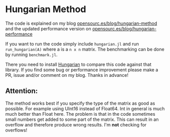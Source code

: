 # Hungarian Method

The code is explained on my blog [opensourc.es/blog/hungarian-method](http://opensourc.es/blog/hungarian-method) and the updated performance version on
[opensourc.es/blog/hungarian-performance](http://opensourc.es/blog/hungarian-performance)


If you want to run the code simply include `hungarian.jl` and run `run_hungarian(A)` where a is a `n x n` matrix. The benchmarking can be done by running `benchmark.jl`.

There you need to install [Hungarian](https://github.com/Gnimuc/Hungarian.jl) to compare this code against that library. If you find some bug or performance improvement please make a PR, issue and/or comment on my blog. Thanks in advance!

## Attention:

The method works best if you specify the type of the matrix as good as possible. For example using UInt16 instead of Float64.
Int in general is much much better than Float here. The problem is that in the code sometimes small numbers get added to some part of the matrix. This can result in an overflow and therefore produce wrong results. I'm **not** checking for overflows!
